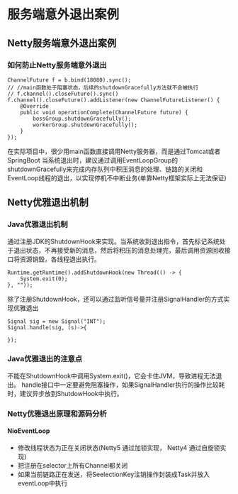 # 服务端意外退出案例
## Netty服务端意外退出案例
### 如何防止Netty服务端意外退出
```
ChannelFuture f = b.bind(18080).sync();
// //main函数处于阻塞状态，后续的shutdownGracefully方法就不会被执行
// f.channel().closeFuture().sync() 
f.channel().closeFuture().addListener(new ChannelFutureListener() {
	@Override
	public void operationComplete(ChannelFuture future) {
		bossGroup.shutdownGracefully();
		workerGroup.shutdownGracefully();
	}
});
```
在实际项目中，很少用main函数直接调用Netty服务器，而是通过Tomcat或者SpringBoot
当系统退出时，建议通过调用EventLoopGroup的shutdownGracefully来完成内存队列中积压消息的处理、链路的关闭和EventLoop线程的退出，以实现停机不中断业务(单靠Netty框架实际上无法保证)
## Netty优雅退出机制
### Java优雅退出机制
通过注册JDK的ShutdownHook来实现。当系统收到退出指令，首先标记系统处于退出状态，不再接受新的消息，然后将积压的消息处理完，最后调用资源回收接口将资源销毁，各线程退出执行。
```
Runtime.getRuntime().addShutdownHook(new Thread(() -> {
	System.exit(0);
}, ""));
```
除了注册ShutdownHook，还可以通过监听信号量并注册SignalHandler的方式实现优雅退出
```
Signal sig = new Signal("INT");
Signal.handle(sig, (s)->{

});
```
### Java优雅退出的注意点
不能在ShutdownHook中调用System.exit()，它会卡住JVM，导致进程无法退出。
handle接口中一定要避免阻塞操作，如果SignalHandler执行的操作比较耗时，建议异步放到ShutdowHook中执行。
### Netty优雅退出原理和源码分析
#### NioEventLoop
- 修改线程状态为正在关闭状态(Netty5 通过加锁实现， Netty4 通过自旋锁实现)
- 把注册在selector上所有Channel都关闭
- 如果当前链路正在发送，将SeelectionKey注销操作封装成Task并放入eventLoop中执行










